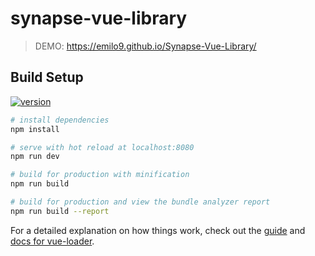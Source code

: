 # synapse-vue-library

> DEMO: https://emilo9.github.io/Synapse-Vue-Library/

## Build Setup
[![version](https://img.shields.io/badge/version-1.0.0-yellow.svg)](https://semver.org)
``` bash
# install dependencies
npm install

# serve with hot reload at localhost:8080
npm run dev

# build for production with minification
npm run build

# build for production and view the bundle analyzer report
npm run build --report
```

For a detailed explanation on how things work, check out the [guide](http://vuejs-templates.github.io/webpack/) and [docs for vue-loader](http://vuejs.github.io/vue-loader).
